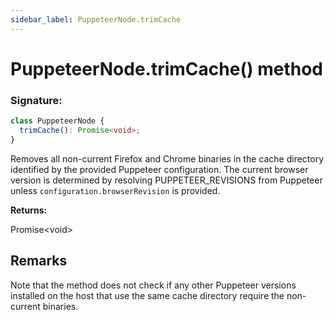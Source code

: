 ```yaml
---
sidebar_label: PuppeteerNode.trimCache
---
```


# PuppeteerNode.trimCache() method

### Signature:

```typescript
class PuppeteerNode {
  trimCache(): Promise<void>;
}
```

Removes all non-current Firefox and Chrome binaries in the cache directory identified by the provided Puppeteer configuration. The current browser version is determined by resolving PUPPETEER_REVISIONS from Puppeteer unless `configuration.browserRevision` is provided.

**Returns:**

Promise&lt;void&gt;

## Remarks

Note that the method does not check if any other Puppeteer versions installed on the host that use the same cache directory require the non-current binaries.

